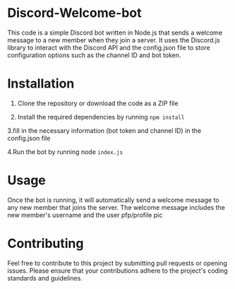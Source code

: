 # Discord-Welcome-bot

This code is a simple Discord bot written in Node.js that sends a welcome message to a new member when they join a server. It uses the Discord.js library to interact with the Discord API and the config.json file to store configuration options such as the channel ID and bot token.

# Installation
1. Clone the repository or download the code as a ZIP file

2. Install the required dependencies by running `npm install`

3.fill in the necessary information (bot token and channel ID) in the config.json file

4.Run the bot by running node `index.js`

# Usage
Once the bot is running, it will automatically send a welcome message to any new member that joins the server. The welcome message includes the new member's username and the user pfp/profile pic

# Contributing
Feel free to contribute to this project by submitting pull requests or opening issues. Please ensure that your contributions adhere to the project's coding standards and guidelines.

